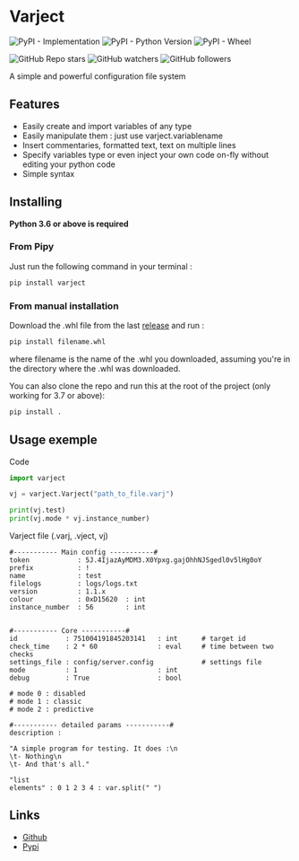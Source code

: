 # Varject

![PyPI - Implementation](https://img.shields.io/pypi/implementation/varject)
![PyPI - Python Version](https://img.shields.io/pypi/pyversions/varject)
![PyPI - Wheel](https://img.shields.io/pypi/wheel/varject)

![GitHub Repo stars](https://img.shields.io/github/stars/kyrela/varject?style=social)
![GitHub watchers](https://img.shields.io/github/watchers/kyrela/varject?style=social)
![GitHub followers](https://img.shields.io/github/followers/kyrela?style=social)

A simple and powerful configuration file system


## Features

- Easily create and import variables of any type
- Easily manipulate them : just use varject.variablename
- Insert commentaries, formatted text, text on multiple lines
- Specify variables type or even inject your own code on-fly without editing your python code
- Simple syntax

## Installing

**Python 3.6 or above is required**

### From Pipy

Just run the following command in your terminal :

```bash
pip install varject
```

### From manual installation

Download the .whl file from the last [release](https://github.com/Kyrela/varject/releases/) and run :
```bash
pip install filename.whl
```

where filename is the name of the .whl you downloaded, assuming you're in the directory where the .whl was downloaded.

You can also clone the repo and run this at the root of the project (only working for 3.7 or above):
```bash
pip install .
```

## Usage exemple

Code

```python
import varject

vj = varject.Varject("path_to_file.varj")

print(vj.test)
print(vj.mode * vj.instance_number)
```

Varject file (.varj, .vject, vj)

```
#----------- Main config -----------#
token            : 5J.4IjazAyMDM3.X0Ypxg.gajOhhNJSgedl0v5lHg0oY
prefix           : !
name             : test
filelogs         : logs/logs.txt
version          : 1.1.x
colour           : 0xD15620  : int
instance_number  : 56        : int


#----------- Core -----------#
id            : 751004191845203141   : int      # target id
check_time    : 2 * 60               : eval     # time between two checks
settings_file : config/server.config            # settings file
mode          : 1                    : int
debug         : True                 : bool

# mode 0 : disabled
# mode 1 : classic
# mode 2 : predictive

#----------- detailed params -----------#
description :

"A simple program for testing. It does :\n
\t- Nothing\n
\t- And that's all."

"list
elements" : 0 1 2 3 4 : var.split(" ") 
```

## Links

- [Github](https://github.com/Kyrela/varject)
- [Pypi](https://pypi.org/project/varject/)